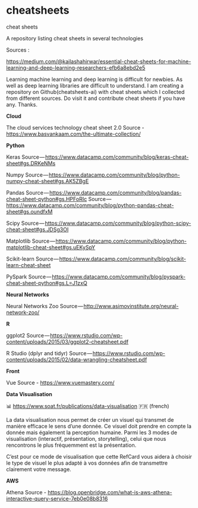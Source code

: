 # cheatsheets
cheat sheets

A repository listing cheat sheets in several technologies

Sources : 

https://medium.com/@kailashahirwar/essential-cheat-sheets-for-machine-learning-and-deep-learning-researchers-efb6a8ebd2e5

Learning machine learning and deep learning is difficult for newbies. As well as deep learning libraries are difficult to understand. I am creating a repository on Github(cheatsheets-ai) with cheat sheets which I collected from different sources. Do visit it and contribute cheat sheets if you have any. Thanks.

**Cloud**

The cloud services technology cheat sheet 2.0
Source - https://www.basvankaam.com/the-ultimate-collection/

**Python**

Keras
Source — https://www.datacamp.com/community/blog/keras-cheat-sheet#gs.DRKeNMs

Numpy
Source — https://www.datacamp.com/community/blog/python-numpy-cheat-sheet#gs.AK5ZBgE

Pandas
Source — https://www.datacamp.com/community/blog/pandas-cheat-sheet-python#gs.HPFoRIc
Source — https://www.datacamp.com/community/blog/python-pandas-cheat-sheet#gs.oundfxM

Scipy
Source — https://www.datacamp.com/community/blog/python-scipy-cheat-sheet#gs.JDSg3OI

Matplotlib
Source — https://www.datacamp.com/community/blog/python-matplotlib-cheat-sheet#gs.uEKySpY

Scikit-learn
Source — https://www.datacamp.com/community/blog/scikit-learn-cheat-sheet

PySpark
Source — https://www.datacamp.com/community/blog/pyspark-cheat-sheet-python#gs.L=J1zxQ

**Neural Networks**

Neural Networks Zoo
Source — http://www.asimovinstitute.org/neural-network-zoo/

**R**

ggplot2
Source — https://www.rstudio.com/wp-content/uploads/2015/03/ggplot2-cheatsheet.pdf

R Studio (dplyr and tidyr)
Source — https://www.rstudio.com/wp-content/uploads/2015/02/data-wrangling-cheatsheet.pdf

**Front**

Vue
Source - https://www.vuemastery.com/

**Data Visualisation**

:bar_chart: https://www.soat.fr/publications/data-visualisation :fr: (french)

La data visualisation nous permet de créer un visuel qui transmet de manière efficace le sens d’une donnée. Ce visuel doit prendre en compte la donnée mais également la perception humaine. Parmi les 3 modes de visualisation (interactif, présentation, storytelling), celui que nous rencontrons le plus fréquemment est la présentation.

C’est pour ce mode de visualisation que cette RefCard vous aidera à choisir le type de visuel le plus adapté à vos données afin de transmettre clairement votre message.

**AWS**

Athena
Source - https://blog.openbridge.com/what-is-aws-athena-interactive-query-service-7eb0e08b8316
